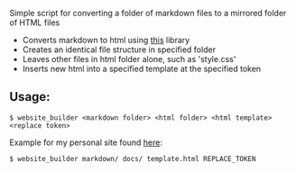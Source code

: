 Simple script for converting a folder of markdown files to a mirrored folder of HTML files
- Converts markdown to html using [this](https://github.com/gomarkdown/markdown) library
- Creates an identical file structure in specified folder
- Leaves other files in html folder alone, such as 'style.css'
- Inserts new html into a specified template at the specified token

## Usage:
```
$ website_builder <markdown folder> <html folder> <html template> <replace token>
```

Example for my personal site found [here](https://github.com/karlramberg/karlramberg.github.io):
```
$ website_builder markdown/ docs/ template.html REPLACE_TOKEN
```
